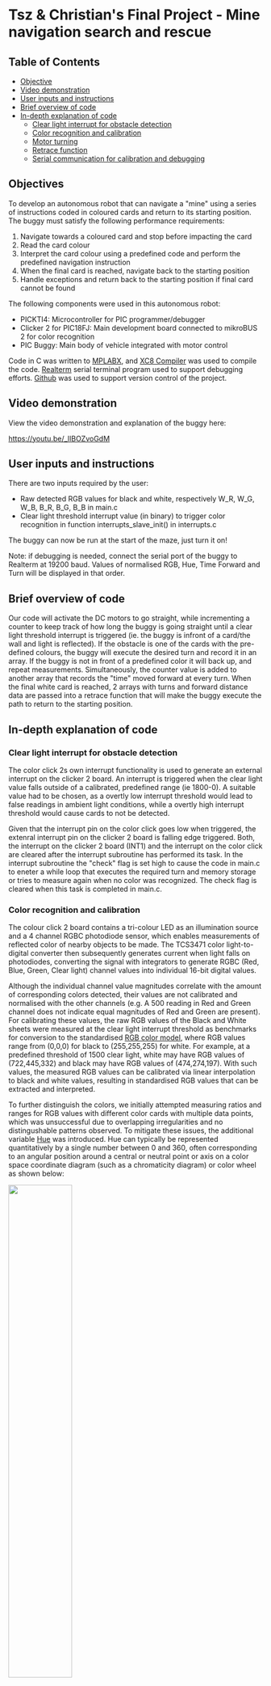 # Tsz & Christian's Final Project - Mine navigation search and rescue

## Table of Contents
- [Objective](#objectives)
- [Video demonstration](#video-demonstration)
- [User inputs and instructions](#user-inputs-and-instructions)
- [Brief overview of code](#brief-overview-of-code)
- [In-depth explanation of code](#in-depth-explanation-of-code)
  * [Clear light interrupt for obstacle detection](#clear-light-interrupt-for-obstacle-detection)
  * [Color recognition and calibration](#color-recognition-and-calibration)
  * [Motor turning](#motor-turning)
  * [Retrace function](#retrace-function)
  * [Serial communication for calibration and debugging](#serial-communication-for-calibration-and-debugging)

## Objectives
To develop an autonomous robot that can navigate a "mine" using a series of instructions coded in coloured cards and return to its starting position. The buggy must satisfy the following performance requirements:

1. Navigate towards a coloured card and stop before impacting the card
1. Read the card colour
1. Interpret the card colour using a predefined code and perform the predefined navigation instruction
1. When the final card is reached, navigate back to the starting position
1. Handle exceptions and return back to the starting position if final card cannot be found

The following components were used in this autonomous robot:

* PICKTI4: Microcontroller for PIC programmer/debugger
* Clicker 2 for PIC18FJ: Main development board connected to mikroBUS 2 for color recognition
* PIC Buggy: Main body of vehicle integrated with motor control

Code in C was written to [MPLABX](https://www.microchip.com/en-us/development-tools-tools-and-software/mplab-x-ide), and [XC8 Compiler](https://www.microchip.com/en-us/development-tools-tools-and-software/mplab-xc-compilers) was used to compile the code. [Realterm](https://realterm.sourceforge.io/) serial terminal program used to support debugging efforts. [Github](https://github.com/) was used to support version control of the project.

## Video demonstration
View the video demonstration and explanation of the buggy here: 

https://youtu.be/_IlBOZvoGdM

## User inputs and instructions
There are two inputs required by the user: 
* Raw detected RGB values for black and white, respectively W_R, W_G, W_B, B_R, B_G, B_B in main.c
* Clear light threshold interrupt value (in binary) to trigger color recognition in function interrupts_slave_init() in interrupts.c

The buggy can now be run at the start of the maze, just turn it on! 

Note: if debugging is needed, connect the serial port of the buggy to Realterm at 19200 baud. Values of normalised RGB, Hue, Time Forward and Turn will be displayed in that order.


## Brief overview of code
Our code will activate the DC motors to go straight, while incrementing a counter to keep track of how long the buggy is going straight until a clear light threshold interrupt is triggered (ie. the buggy is infront of a card/the wall and light is reflected). If the obstacle is one of the cards with the pre-defined colours, the buggy will execute the desired turn and record it in an array. If the buggy is not in front of a predefined color it will back up, and repeat measurements. Simultaneously, the counter value is added to another array that records the "time" moved forward at every turn. When the final white card is reached, 2 arrays with turns and forward distance data are passed into a retrace function that will make the buggy execute the path to return to the starting position. 

## In-depth explanation of code

### Clear light interrupt for obstacle detection
The color click 2s own interrupt functionality is used to generate an external interrupt on the clicker 2 board. An interrupt is triggered when the clear light value falls outside of a calibrated, predefined range (ie 1800-0). A suitable value had to be chosen, as a overtly low interrupt threshold would lead to false readings in ambient light conditions, while a overtly high interrupt threshold would cause cards to not be detected.

Given that the interrupt pin on the color click goes low when triggered, the extenral interrupt pin on the clicker 2 board is falling edge triggered. Both, the interrupt on the clicker 2 board (INT1) and the interrupt on the color click are cleared after the interrupt subroutine has performed its task. In the interrupt subroutine the "check" flag is set high to cause the code in main.c to eneter a while loop that executes the required turn and memory storage or tries to measure again when no color was recognized. The check flag is cleared when this task is completed in main.c.

### Color recognition and calibration
The colour click 2 board contains a tri-colour LED as an illumination source and a 4 channel RGBC photodiode sensor, which enables measurements of reflected color of nearby objects to be made. The TCS3471 color light-to-digital converter then subsequently generates current when light falls on photodiodes, converting the signal with integrators to generate RGBC (Red, Blue, Green, Clear light) channel values into individual 16-bit digital values. 

Although the individual channel value magnitudes correlate with the amount of corresponding colors detected, their values are not calibrated and normalised with the other channels (e.g. A 500 reading in Red and Green channel does not indicate equal magnitudes of Red and Green are present). For calibrating these values, the raw RGB values of the Black and White sheets were measured at the clear light interrupt threshold as benchmarks for conversion to the standardised [RGB color model](https://en.wikipedia.org/wiki/RGB_color_model), where RGB values range from (0,0,0) for black to (255,255,255) for white. For example, at a predefined threshold of 1500 clear light, white may have RGB values of (722,445,332) and black may have RGB values of (474,274,197). With such values, the measured RGB values can be calibrated via linear interpolation to black and white values, resulting in standardised RGB values that can be extracted and interpreted.

To further distinguish the colors, we initially attempted measuring ratios and ranges for RGB values with different color cards with multiple data points, which was unsuccessful due to overlapping irregularities and no distingushable patterns observed. To mitigate these issues, the additional variable [Hue](https://en.wikipedia.org/wiki/Hue) was introduced. Hue can typically be represented quantitatively by a single number between 0 and 360, often corresponding to an angular position around a central or neutral point or axis on a color space coordinate diagram (such as a chromaticity diagram) or color wheel as shown below:

<img src="https://i.pinimg.com/originals/e4/4d/bb/e44dbb6ff39a4ac144cac833be1c285d.png" width=50% height=50%>

The hue values were obtained with the following functions from the standardised RGB color code values:

<img src="https://i.stack.imgur.com/VJrSc.jpg" width=50% height=50%>

These values allow us to distinguish color ranges, and combined with ranges for standardised RGB values, the individual color sheets can be identified with relative accuracy.
To calibrate the buggy's color recognition, only the values measured by the sensors for black and white are recorded using realterm and added to the relevant define statements in the main.c file. When measuring those calibration values, cards are held at the distance above which the clear light interrupt is triggered. White and Black as RGB (255,255,255) and (0,0,0) respectively are then used to interpolate within the range of RGB colors and obtain the calbrated rgb values for each color from which the hue values are then found. 

### Motor turning
Motor turning was calibrated by trial and error on the operational surface. Due to different surfaces having different friction coefficients, an accurate turning and navigation system that applies to all surfaces cannot be implmenting complex control systems outside the scope of this project.

### Retrace function
The retrace function is used to navigate the buggy back to its original position after encountering a white card. This function utilizes the turns and forward distance data in seperate arrays, and executes the corresponding reverse navigation process by executing the opposite turns counting down from reverse in the arrays. Additionally, since the buggy reverses from the measurement point for a short specific distance , this introduces disrepancies in the forward array, which was mitigated by subtracting the corresponding distance from all measurements.

### Serial communication for calibration and debugging
The serial communication code from the Serial Commuincation lab was used for transmitting data to the serial terminal Realterm on the computer. This was useful for debugging purposes, as it allowed us to access the internal values for recorded RGBC numbers, normalised RGBC values, hue values, and forward/turn arrays.

# Thanks for reading this, hope you enjoyed :)

[![buggy](https://user-images.githubusercontent.com/23404227/146262402-d596e0cd-7b8c-470e-804f-9e304f50c79c.gif)](https://www.youtube.com/watch?v=RUKYMR5M8zs)



------------------------------------------------------------------------------------------
# Course project - Mine navigation search and rescue
## Challenge brief

Your task is to develop an autonomous robot that can navigate a "mine" using a series of instructions coded in coloured cards and return to its starting position.  Your robot must be able to perform the following: 

1. Navigate towards a coloured card and stop before impacting the card
1. Read the card colour
1. Interpret the card colour using a predefined code and perform the navigation instruction
1. When the final card is reached, navigate back to the starting position
1. Handle exceptions and return back to the starting position if final card cannot be found

## "Mine" environment specification

A "mine" is contstructed from black plywood walls 100mm high with some walls having coloured cards located on the sides of the maze to assist with navigation. The following colour code is to be used for navigation:

Colour | Instruction
---------|---------
Red | Turn Right 90
Green | Turn Left 90
Blue | Turn 180
Yellow | Reverse 1 square and turn right 90
Pink | Reverse 1 square and turn left 90
Orange | Turn Right 135
Light blue | Turn Left 135 
White | Finish (return home)
Black | Maze wall colour

Mine courses will vary in difficulty, with the simplest requiring 4 basic moves to navigate. More advanced courses may require 10 or moves to navigate. The mines may have features such as dead ends but colour cards will always direct you to the end of the maze. Once the end of the maze has been reached, you must return to the starting position. An example course to navigate is shown below. You do not know in advance which colours will be in the course or how many.

![Navi Diagram](gifs/maze.gif)

## Resources and project submission

To develop your solution you have your Clicker 2 board, buggy and colour click add on board. You must not use any hardware that is not provided as part of this course and you must use the XC8 compiler to compile your C code. 

Please use this GitHub repo to manage your software development and submit your project code. 

Final testing will take place in the CAGB foyer and testing areas will be provided around the mechatronics lab. You will not know the exact layout of the maze(s) in advance. You will also be asked to give a short presentation on the testing day.

## Supplementary technical information

### Additional buggy features

In addition to the motor drives we explored in lab 6, the buggy contains some additional features that may be of use during the project. The first feature is additional LEDs, controlled through the pins labelled **H.LAMPS**, **M.BEAM**, **BRAKE**, **TURN-L** and **TURN-R**. H.LAMPS turns on the front white LEDs and rear red LEDs, at a reduced brightness. M.BEAM and BRAKE enable you to turn these LEDs on at full brightness. The turn signals have not hardware based brightness control. These LEDs give you a method to provide feedback for debugging, in addition of the LEDs on the clicker board.

![Buggy pinout](gifs/buggy_pins.png)

A further feature of the buggy is **BAT-VSENSE** pin which allows you to monitor the batter voltage via an analogue input pin. The battery is connected across a voltage divider, as shown in the diagram below:

![Bat sense](gifs/bat_vsense.png)

The voltage at BAT-VSENSE will always be one third of that at the battery. Measuring this value can be useful for determining if your battery needs charging. You could also use it to calibrate your robot to perform well at different charge levels. 

### Colour click

The Colour click board contains 2 devices to help with navigation, a tri-colour LED for illumination and a 4 channel RGBC photodiode sensor. This combination of two devices (an illumination source and a sensor) allow you a make measurements of the reflected colour of objects near the sensor. The circuit diagram for the Colour click is shown below:

![Color Cick](gifs/color_click.png)

The tri-colour LED is the simpler of the two devices to control. Three separate pins control the red, green and blue LEDs individually, despite them being in a single package. Control via these pins is simple digital on/off control and if any brightness control was required, the user would need program the microcontroller to generate a PWM signal to achieve this.  

The second device on the Colour click is the TCS3471 colour light-to-digital converter. The sensor contains a grid of 4x4 photodiodes, 4 are sensitive to red light, 4 green light, 4 blue light and 4 "clear" light (that is, a range of wavelengths, see datasheet for exact spectral response). When light falls on the photodiode the photons are absorbed and current is generated. This signal is then integrated over time using integrators and sampled by 16 bit on board ADCs. Communication with the device is achieved using an I2C interface. This enables configuration of the device to customise sampling of the data (i.e. integration time, gain, etc.) and to read the 16 bit digital values for each of the RGBC channels. The relative magnitude of these values gives you information about the colour of light that is falling on the sensor. The device can also be configured to send an interrupt signal to the PIC when signal reaches a preset value.

### I2C

The I2C interface widely used in industry for communication between microcontrollers and peripheral integrated circuits (other chips) over short distances. I2C is serial communication bus that enables communication between many devices over a simple 2 wire interface. One wire is the data line (SDA) and is used for both transmission and receiving. The second wire (SCL) is used for a clock signal to ensure all devices are synchronous. To ensure communication of data occurs without problem a message protocol must be followed and understood by all devices on the bus. Devices are termed master and slave devices, with master devices initiation communication to a slave device via unique address for that device. The general sequence of communication between a master/slave over the I2C interface is a follows:

1. Send a Start bit
1. Send the slave address, usually 7 bits
1. Send a Read (1) or Write (0) bit to define what type of transaction it is
1. Wait for an Acknowledge bit
1. Send a data or command byte (8 bits)
1. Wait for Acknowledge bit
1. Send the Stop bit

This is shown pictorial in the figure below:

![I2C](gifs/i2c.png)

Although it is possible to program an entirely software based I2C interface, luckily for us our PIC chip has a module dedicated to generating and receiving I2C signals: the Master Synchronous Serial Port Module, or MSSP (see chapter 28 of the PIC datasheet). This module provides methods for sending start/stop/acknowledge bits and allows us to focus on sending/receiving data.

The included i2c.c/h files contain functions to help you get started with I2C communication. The first function below sets up the MSSP module as an I2C master device and configures the necessary pins.

	void I2C_2_Master_Init(void)
	{
		//i2c config  
		SSP2CON1bits.SSPM= 0b1000;    // i2c master mode
		SSP2CON1bits.SSPEN = 1;       //enable i2c
		SSP2ADD = (_XTAL_FREQ/(4*_I2C_CLOCK))-1; //Baud rate divider bits (in master mode)
  
		//pin configuration for i2c  
		TRISDbits.TRISD5 = 1;                   //Disable output driver
		TRISDbits.TRISD6 = 1;                   //Disable output driver
		ANSELDbits.ANSELD5=0;					// disable analogue on pins
		ANSELDbits.ANSELD6=0;					// disable analogue on pins
		SSP2DATPPS=0x1D;      //pin RD5
		SSP2CLKPPS=0x1E;      //pin RD6
		RD5PPS=0x1C;      // data output
		RD6PPS=0x1B;      //clock output
	}
	
Bits with the SSP2CON2 register are set to send the individual start/stop/acknowledge bits used in the protocol. These must only be set when the bus is idle (nothing being sent/received). The I2C_2_Master_Start(), I2C_2_Master_Stop() and I2C_2_Master_RepStart() functions allow you add the necessary bits as defined in the protocol above. Data is sent on the bus using the SSP2BUF register:

	void I2C_2_Master_Write(unsigned char data_byte)
	{
		I2C_2_Master_Idle();
		SSP2BUF = data_byte;         //Write data to SSPBUF
	}

Data is also read using the same SSP2BUF registers. However, to receive data we first need to switch the module into receiver mode. We also need to start the acknowledge sequence to let the slave device know what we have received the data OK. The following function achieves this:

	unsigned char I2C_2_Master_Read(unsigned char ack)
	{
		unsigned char tmp;
		I2C_2_Master_Idle();
		SSP2CON2bits.RCEN = 1;        // put the module into receive mode
		I2C_2_Master_Idle();
		tmp = SSP2BUF;                //Read data from SS2PBUF
		I2C_2_Master_Idle();
		SSP2CON2bits.ACKDT = !ack;     // 0 turns on acknowledge data bit
		SSP2CON2bits.ACKEN = 1;        //start acknowledge sequence
		return tmp;
	}

The functions described so form the basics required for I2C communication with the PIC. To communicate with the TCS3471 onboard the Colour click we first need to know its address. This is listed in the data sheet as 0x29. To send our first byte over the I2C we need to send this address combined with the transaction type (read or write) as defined in the protocol diagram above. This lets the TCS3471 know the message is intended for it and not some other device on the interface. Next we send a byte which is a combination of command type and the register address in the TCS3471 that we want to write to. Finally we the value that we want to write to that register. This sequence is shown in the function below:

	void color_writetoaddr(char address, char value){
		I2C_2_Master_Start();         		//Start condition
		I2C_2_Master_Write(0x52 | 0x00);     //7 bit device address + Write (0) mode (note 0x52=0x29<<1)
		I2C_2_Master_Write(0x80 | address);    //command + register address
		I2C_2_Master_Write(value);    			//value to store in the register
		I2C_2_Master_Stop();          //Stop condition
	}

We then call the function to, for example, turn the device on:

	color_writetoaddr(0x00, 0x01); // write 1 to the PON bit in the device enable register
	
There are additional commands that must be set to initialise the device and many registers that be configured to obtain optimal performance for the sensor in your conditions. It is up to you to carefully read the TCS3471 datasheet and experiment with this.

To read values from the TCS3471 you need to a similar sequence to above but you first need to tell the device which register you want to deal with, before telling the device you want read from it. The example below uses the combined read format to read multiple bytes in sequence. The auto-increment is set so that instead of reading the same register over and over again, it automatically advances to the next one. The example starts at the Red channel low byte address and then automatically advances and reads the associated high byte.

	unsigned int color_read_Red(void)
	{
		unsigned int tmp;
		I2C_2_Master_Start();         //Start condition
		I2C_2_Master_Write(0x52 | 0x00);     //7 bit address + Write mode
		I2C_2_Master_Write(0xA0 | 0x16);    //command (auto-increment protocol transaction) + start at RED low register
		I2C_2_Master_RepStart();
		I2C_2_Master_Write(0x52 | 0x01);     //7 bit address + Read (1) mode
		tmp=I2C_2_Master_Read(1);			// read the Red LSB
		tmp=tmp | (I2C_2_Master_Read(0)<<8); //read the Red MSB (don't acknowledge as this is the last read)
		I2C_2_Master_Stop();          //Stop condition
		return tmp;
	}

Instead of separate functions for each channel you may want to create a structure to store all the values together, and pass a pointer to the function so that all values in the structure can be updated in one operation. An example structure might look like this:

	//definition of RGB structure
	struct RGB_val { 
		unsigned int R;
		unsigned int G;
		unsigned int B;
	};

This concludes the basics of I2C and communication with the colour sensor. Best of luck! 
